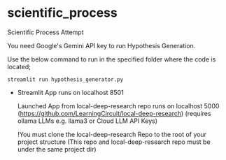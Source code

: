 # scientific_process
Scientific Process Attempt

You need Google's Gemini API key to run Hypothesis Generation.

Use the below command to run in the specified folder where the code is located;

`streamlit run hypothesis_generator.py`

- Streamlit App runs on localhost 8501
  
  Launched App from local-deep-research repo runs on localhost 5000 (https://github.com/LearningCircuit/local-deep-research) (requires ollama LLMs e.g. llama3 or Cloud LLM API Keys)
  
  !You must clone the local-deep-research Repo to the root of your project structure (This repo and local-deep-research repo must be under the same project dir)

